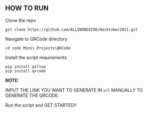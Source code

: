 ## HOW TO RUN

Clone the repo

```
git clone https://github.com/ALLINONE4298/Hacktober2021.git
```

Navigate to QRCode  directory

```
cd code Mini\ Projects\QRCode
```

Install the script requirements

```
pip install pillow
pip install qrcode
```
**NOTE:** 

INPUT THE LINK YOU WANT TO GENERATE IN `url` MANUALLY TO GENERATE THE QRCODE.

Run the script and GET STARTED!!
